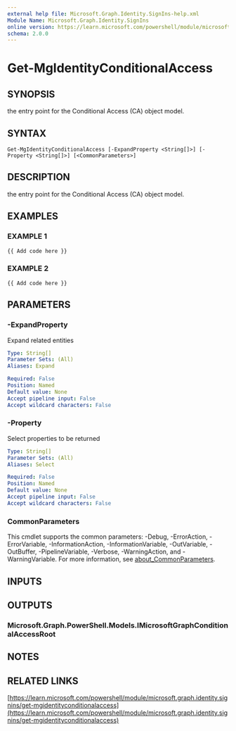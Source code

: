 ```yaml
---
external help file: Microsoft.Graph.Identity.SignIns-help.xml
Module Name: Microsoft.Graph.Identity.SignIns
online version: https://learn.microsoft.com/powershell/module/microsoft.graph.identity.signins/get-mgidentityconditionalaccess
schema: 2.0.0
---
```


# Get-MgIdentityConditionalAccess

## SYNOPSIS
the entry point for the Conditional Access (CA) object model.

## SYNTAX

```
Get-MgIdentityConditionalAccess [-ExpandProperty <String[]>] [-Property <String[]>] [<CommonParameters>]
```

## DESCRIPTION
the entry point for the Conditional Access (CA) object model.

## EXAMPLES

### EXAMPLE 1
```
{{ Add code here }}
```

### EXAMPLE 2
```
{{ Add code here }}
```

## PARAMETERS

### -ExpandProperty
Expand related entities

```yaml
Type: String[]
Parameter Sets: (All)
Aliases: Expand

Required: False
Position: Named
Default value: None
Accept pipeline input: False
Accept wildcard characters: False
```

### -Property
Select properties to be returned

```yaml
Type: String[]
Parameter Sets: (All)
Aliases: Select

Required: False
Position: Named
Default value: None
Accept pipeline input: False
Accept wildcard characters: False
```

### CommonParameters
This cmdlet supports the common parameters: -Debug, -ErrorAction, -ErrorVariable, -InformationAction, -InformationVariable, -OutVariable, -OutBuffer, -PipelineVariable, -Verbose, -WarningAction, and -WarningVariable. For more information, see [about_CommonParameters](http://go.microsoft.com/fwlink/?LinkID=113216).

## INPUTS

## OUTPUTS

### Microsoft.Graph.PowerShell.Models.IMicrosoftGraphConditionalAccessRoot
## NOTES

## RELATED LINKS

[https://learn.microsoft.com/powershell/module/microsoft.graph.identity.signins/get-mgidentityconditionalaccess](https://learn.microsoft.com/powershell/module/microsoft.graph.identity.signins/get-mgidentityconditionalaccess)

